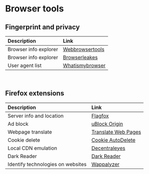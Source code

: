 # Browser tools

## Fingerprint and privacy
| Description | Link |
|:-----|:-----|
| Browser info explorer | [Webbrowsertools](https://webbrowsertools.com/)|
| Browser info explorer | [Browserleakes](https://browserleaks.com/)|
| User agent list | [Whatismybrowser](https://developers.whatismybrowser.com/useragents/explore/)|
<br />

## Firefox extensions
| Description | Link |
|:-----|:-----|
| Server info and location | [Flagfox](https://addons.mozilla.org/en-US/firefox/addon/flagfox/)|
| Ad block | [uBlock Origin ](https://addons.mozilla.org/en-US/firefox/addon/ublock-origin/)|
| Webpage translate | [Translate Web Pages](https://addons.mozilla.org/en-US/firefox/addon/traduzir-paginas-web)|
| Cookie delete | [Cookie AutoDelete](https://addons.mozilla.org/en-US/firefox/addon/cookie-autodelete/)|
| Local CDN emulation | [Decentraleyes](https://addons.mozilla.org/en-US/firefox/addon/decentraleyes/)|
| Dark Reader | [Dark Reader](https://addons.mozilla.org/en-US/firefox/addon/darkreader/)|
| Identify technologies on websites | [Wappalyzer](https://addons.mozilla.org/en-US/firefox/addon/wappalyzer/)|
<br />